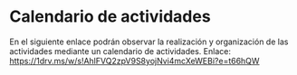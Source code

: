# Calendario de actividades

En el siguiente enlace podrán observar la realización y organización de las actividades mediante un calendario de actividades.
Enlace: https://1drv.ms/w/s!AhlFVQ2zpV9S8yojNvi4mcXeWEBi?e=t66hQW
